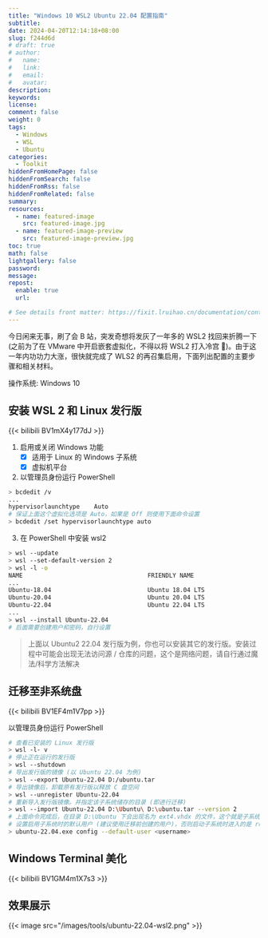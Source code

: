 ```yaml
---
title: "Windows 10 WSL2 Ubuntu 22.04 配置指南"
subtitle:
date: 2024-04-20T12:14:18+08:00
slug: f244d6d
# draft: true
# author:
#   name:
#   link:
#   email:
#   avatar:
description:
keywords:
license:
comment: false
weight: 0
tags:
  - Windows
  - WSL
  - Ubuntu
categories:
  - Toolkit
hiddenFromHomePage: false
hiddenFromSearch: false
hiddenFromRss: false
hiddenFromRelated: false
summary:
resources:
  - name: featured-image
    src: featured-image.jpg
  - name: featured-image-preview
    src: featured-image-preview.jpg
toc: true
math: false
lightgallery: false
password:
message:
repost:
  enable: true
  url:

# See details front matter: https://fixit.lruihao.cn/documentation/content-management/introduction/#front-matter
---
```


今日闲来无事，刷了会 B 站，突发奇想将发灰了一年多的 WSL2 找回来折腾一下 (之前为了在 VMware 中开启嵌套虚拟化，不得以将 WSL2 打入冷宫 :rofl:)。由于这一年内功功力大涨，很快就完成了 WLS2 的再召集启用，下面列出配置的主要步骤和相关材料。

<!--more-->

操作系统: Windows 10

## 安装 WSL 2 和 Linux 发行版

{{< bilibili BV1mX4y177dJ >}}

1. 启用或关闭 Windows 功能
   - [x] 适用于 Linux 的 Windows 子系统
   - [x] 虚拟机平台

2. 以管理员身份运行 PowerShell
```bash
> bcdedit /v
...
hypervisorlaunchtype    Auto
# 保证上面这个虚拟化选项是 Auto，如果是 Off 则使用下面命令设置
> bcdedit /set hypervisorlaunchtype auto
```

3. 在 PowerShell 中安装 wsl2
```bash
> wsl --update
> wsl --set-default-version 2
> wsl -l -o
NAME                                   FRIENDLY NAME
...
Ubuntu-18.04                           Ubuntu 18.04 LTS
Ubuntu-20.04                           Ubuntu 20.04 LTS
Ubuntu-22.04                           Ubuntu 22.04 LTS
...
> wsl --install Ubuntu-22.04
# 后面需要创建用户和密码，自行设置
```

> 上面以 Ubuntu2 22.04 发行版为例，你也可以安装其它的发行版。安装过程中可能会出现无法访问源 / 仓库的问题，这个是网络问题，请自行通过魔法/科学方法解决

## 迁移至非系统盘

{{< bilibili BV1EF4m1V7pp >}}

以管理员身份运行 PowerShell

```bash
# 查看已安装的 Linux 发行版
> wsl -l- v
# 停止正在运行的发行版
> wsl --shutdown
# 导出发行版的镜像 (以 Ubuntu 22.04 为例)
> wsl --export Ubuntu-22.04 D:/ubuntu.tar
# 导出镜像后，卸载原有发行版以释放 C 盘空间
> wsl --unregister Ubuntu-22.04
# 重新导入发行版镜像。并指定该子系统储存的目录 (即进行迁移)
> wsl --import Ubuntu-22.04 D:\Ubuntu\ D:\ubuntu.tar --version 2
# 上面命令完成后，在目录 D:\Ubuntu 下会出现名为 ext4.vhdx 的文件，这个就是子系统的虚拟磁盘
# 设置启用子系统时的默认用户 (建议使用迁移前创建的用户)，否则启动子系统时进入的是 root 用户
> ubuntu-22.04.exe config --default-user <username>
```

## Windows Terminal 美化

{{< bilibili BV1GM4m1X7s3 >}}

## 效果展示

{{< image src="/images/tools/ubuntu-22.04-wsl2.png" >}}